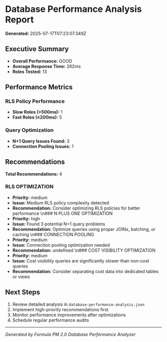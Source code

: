 # Database Performance Analysis Report

**Generated:** 2025-07-17T07:23:07.349Z

## Executive Summary

- **Overall Performance:** GOOD
- **Average Response Time:** 262ms
- **Roles Tested:** 13

## Performance Metrics

### RLS Policy Performance
- **Slow Roles (>500ms):** 1
- **Fast Roles (≤200ms):** 5

### Query Optimization
- **N+1 Query Issues Found:** 3
- **Connection Pooling Issues:** 1

## Recommendations

**Total Recommendations:** 4

### RLS OPTIMIZATION
- **Priority:** medium
- **Issue:** Medium RLS policy complexity detected
- **Recommendation:** Consider optimizing RLS policies for better performance
\n### N PLUS ONE OPTIMIZATION
- **Priority:** high
- **Issue:** Found 3 potential N+1 query problems
- **Recommendation:** Optimize queries using proper JOINs, batching, or caching
\n### CONNECTION POOLING
- **Priority:** medium
- **Issue:** Connection pooling optimization needed
- **Recommendation:** undefined
\n### COST VISIBILITY OPTIMIZATION
- **Priority:** medium
- **Issue:** Cost visibility queries are significantly slower than non-cost queries
- **Recommendation:** Consider separating cost data into dedicated tables or views


## Next Steps

1. Review detailed analysis in `database-performance-analysis.json`
2. Implement high-priority recommendations first
3. Monitor performance improvements after optimizations
4. Schedule regular performance audits

---
*Generated by Formula PM 2.0 Database Performance Analyzer*
